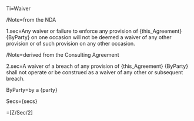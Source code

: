 Ti=Waiver

/Note=from the NDA

1.sec=Any waiver or failure to enforce any provision of {this_Agreement} {ByParty} on one occasion will not be deemed a waiver of any other provision or of such provision on any other occasion.

/Note=derived from the Consulting Agreement

2.sec=A waiver of a breach of any provision of {this_Agreement} {ByParty} shall not operate or be construed as a waiver of any other or subsequent breach.

ByParty=by a {party}

Secs={secs}

=[Z/Sec/2]